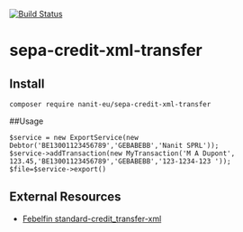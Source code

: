 [![Build Status](https://travis-ci.org/Nanit-eu/SepaCreditXMLTransfer.svg?branch=master)](https://travis-ci.org/Nanit-eu/SepaCreditXMLTransfer)


sepa-credit-xml-transfer
========================

## Install
```
composer require nanit-eu/sepa-credit-xml-transfer
```
##Usage
```
$service = new ExportService(new Debtor('BE13001123456789','GEBABEBB','Nanit SPRL'));
$service->addTransaction(new MyTransaction('M A Dupont', 123.45,'BE13001123456789','GEBABEBB','123-1234-123 '));
$file=$service->export()
```

## External Resources

* [Febelfin standard-credit_transfer-xml](https://www.febelfin.be/sites/default/files/2019-04/standard-credit_transfer-xml-v32-en_0.pdf)
